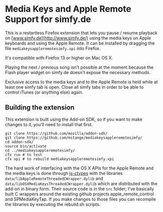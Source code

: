 Media Keys and Apple Remote Support for simfy.de
================================================

This is a restartless Firefox extension that lets you pause / resume playback on [www.simfy.de](http://www.simfy.de/) using the media keys on Apple keyboards and using the Apple Remote. It can be installed by dragging the file ```mediakeysappleremotesimfy.xpi``` into Firefox.

It's compatible with Firefox 13 or higher on Mac OS X.

Playing the next / previous song isn't possible at the moment because the Flash player widget on simfy.de doesn't expose the necessary methods.

Exclusive access to the media keys and to the Apple Remote is held while at least one simfy tab is open. Close all simfy tabs in order to be able to control iTunes (or anything else) again.

Building the extension
----------------------

This extension is built using the Add-on SDK, so if you want to make changes to it, you'll need to install that first.

    git clone https://github.com/mozilla/addon-sdk/
    git clone https://github.com/mstange/mediakeysappleremotesimfy/
    cd addon-sdk/
    source bin/activate
    cd ../mediakeysappleremotesimfy/
    cfx run # to test
    cfx xpi # to rebuild mediakeysappleremotesimfy.xpi

The hard work of interfacing with the OS X APIs for the Apple Remote and the media keys is done through [js-ctypes](https://developer.mozilla.org/en/js-ctypes) with the libraries ```data/libAppleRemoteThreadedCWrapper.dylib``` and ```data/libOSXMediaKeysThreadedCWrapper.dylib``` which are distributed with the add-on in binary form. Their source code is in the ```src``` folder; I've basically built C wrappers around the existing github projects apple_remote_control and SPMediaKeyTap. If you make changes to those files you can recompile the libraries by executing the rebuild.sh scripts.
